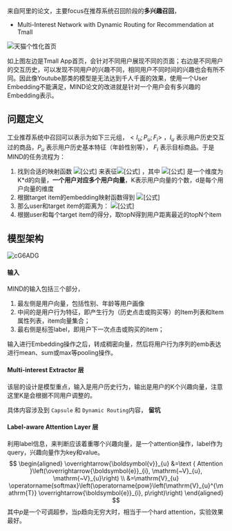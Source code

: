 来自阿里的论文，主要focus在推荐系统召回阶段的**多兴趣召回**，

- Multi-Interest Network with Dynamic Routing for Recommendation at Tmall

![天猫个性化首页](https://cdn.jsdelivr.net/gh/KaiyuanGao/ML-algorithm@master/uPic/mMOoRr.png)

如上图左边是Tmall App首页，会针对不同用户展现不同的页面；右边是不同用户的交互历史，可以发现不同用户的兴趣不同，相同用户不同时间的兴趣也会有所不同。因此像Youtube那类的模型是无法达到千人千面的效果，使用一个User Embedding不能满足，MIND论文的改进就是针对一个用户会有多兴趣的Embedding表示。

## 问题定义

工业推荐系统中召回可以表示为如下三元组，$<I_u; P_u; F_i>$ ，$I_u$ 表示用户历史交互过的商品，$P_u$ 表示用户历史基本特征（年龄性别等）， $F_i$ 表示目标商品。于是MIND的任务流程为：

1. 找到合适的映射函数 ![[公式]](https://www.zhihu.com/equation?tex=f_%7Buser%7D) 来表征![[公式]](https://www.zhihu.com/equation?tex=V_u+%3D+f_%7Buser%7D%28I_u%2CP_u%29) ，其中 ![[公式]](https://www.zhihu.com/equation?tex=V_u+%3D+%5Cvec%7Bv_u%5E1%7D%2C%5Cvec%7Bv_u%5E2%7D%2C%2C%2C%5Cvec%7Bv_u%5EK%7D) 是一个维度为K*d的向量，**一个用户对应多个用户向量**，K表示用户向量的个数，d是每个用户向量的维度
2. 根据target item的embedding映射函数得到 ![[公式]](https://www.zhihu.com/equation?tex=%5Cvec%7Be_i%7D+%3D+f_%7Bitem%7D%28F_i%29)
3. 那么user和target item的距离为： ![[公式]](https://www.zhihu.com/equation?tex=f_%7Bscore%7D%28V_u%2C%5Cvec%7Be_i%7D%29%3D%5Cmax++%5Climits_%7B1%5Cleq+k+%5Cleq+K%7D+%5Cvec%7Be_i%5E%7BT%7D%7D+%5Cvec%7Bv_u%5Ek%7D)
4. 根据user和每个target item的得分，取topN得到用户距离最近的topN个item

## 模型架构

![cG6ADG](https://cdn.jsdelivr.net/gh/KaiyuanGao/ML-algorithm@master/uPic/cG6ADG.png)

#### 输入

MIND的输入包括三个部分，

1. 最左侧是用户向量，包括性别、年龄等用户画像
2. 中间的是用户行为特征，即产生行为（历史点击或购买等）的Item列表和Item属性列表，item向量集合；
3. 最右侧是标签label，即用户下一次点击或购买的item；

输入进行Embedding操作之后，转成稠密向量，然后将用户行为序列的emb表达进行mean、sum或max等pooling操作。

#### Multi-interest Extractor 层

该层的设计是模型重点，输入是用户历史行为，输出是用户的K个兴趣向量，注意这里K是会根据不同用户调整的。

具体内容涉及到 `Capsule` 和 `Dynamic Routing`内容， **留坑**

 

#### Label-aware Attention Layer 层

利用label信息，来判断应该着重哪个兴趣向量，是一个attention操作，label作为query，兴趣向量作为key和value。
$$
\begin{aligned}
\overrightarrow{\boldsymbol{v}}_{u} &=\text { Attention }\left(\overrightarrow{\boldsymbol{e}}_{i}, \mathrm{~V}_{u}, \mathrm{~V}_{u}\right) \\
&=\mathrm{V}_{u} \operatorname{softmax}\left(\operatorname{pow}\left(\mathrm{V}_{u}^{\mathrm{T}} \overrightarrow{\boldsymbol{e}}_{i}, p\right)\right)
\end{aligned}
$$
其中$p$是一个可调超参，当p趋向无穷大时，相当于一个hard attention，实验效果最好。